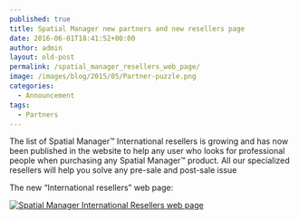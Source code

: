 ```yaml
---
published: true
title: Spatial Manager new partners and new resellers page
date: 2016-06-01T18:41:52+00:00
author: admin
layout: old-post
permalink: /spatial_manager_resellers_web_page/
image: /images/blog/2015/05/Partner-puzzle.png
categories:
  - Announcement
tags:
  - Partners
---
```

<span><span>The list of Spatial Manager<span>™</span></span> International resellers is growing and has now been published in the website to help any user who looks for professional people when purchasing any Spatial Manager<span>™</span> product. All our specialized resellers will help you solve any pre-sale and post-sale issue</span>

<!--more-->

The new &#8220;International resellers&#8221; web page:

<a href="http://www.spatialmanager.com/resellers/" target="_blank" rel="nofollow"><img src="/images/blog/2016/06/Spatial-Manager-International-Resellers-web-page.png" alt="Spatial Manager International Resellers web page" width="625" height="1417" srcset="/images/blog/2016/06/Spatial-Manager-International-Resellers-web-page.png 989w, /images/blog/2016/06/Spatial-Manager-International-Resellers-web-page-132x300.png 132w, /images/blog/2016/06/Spatial-Manager-International-Resellers-web-page-768x1742.png 768w, /images/blog/2016/06/Spatial-Manager-International-Resellers-web-page-452x1024.png 452w, /images/blog/2016/06/Spatial-Manager-International-Resellers-web-page-624x1415.png 624w" sizes="(max-width: 625px) 100vw, 625px" /></a>